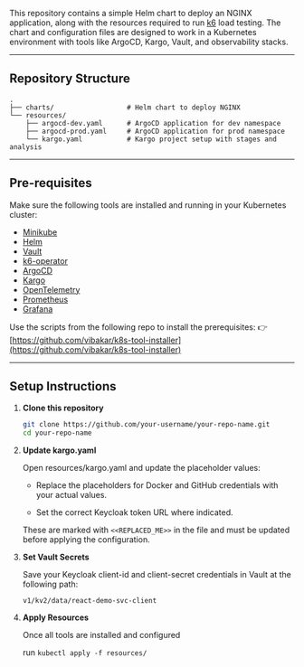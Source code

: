 This repository contains a simple Helm chart to deploy an NGINX application, along with the resources required to run [k6](https://k6.io/) load testing. The chart and configuration files are designed to work in a Kubernetes environment with tools like ArgoCD, Kargo, Vault, and observability stacks.

---

## Repository Structure
```
.
├── charts/                  # Helm chart to deploy NGINX
└── resources/
    ├── argocd-dev.yaml      # ArgoCD application for dev namespace
    ├── argocd-prod.yaml     # ArgoCD application for prod namespace
    └── kargo.yaml           # Kargo project setup with stages and analysis
```
---

## Pre-requisites

Make sure the following tools are installed and running in your Kubernetes cluster:

- [Minikube](https://minikube.sigs.k8s.io/)
- [Helm](https://helm.sh/)
- [Vault](https://www.vaultproject.io/)
- [k6-operator](https://github.com/grafana/k6-operator)
- [ArgoCD](https://argo-cd.readthedocs.io/)
- [Kargo](https://kargo.akuity.io/)
- [OpenTelemetry](https://opentelemetry.io/)
- [Prometheus](https://prometheus.io/)
- [Grafana](https://grafana.com/)

Use the scripts from the following repo to install the prerequisites:
👉 [https://github.com/vibakar/k8s-tool-installer](https://github.com/vibakar/k8s-tool-installer)

---

## Setup Instructions

1. **Clone this repository**

   ```bash
   git clone https://github.com/your-username/your-repo-name.git
   cd your-repo-name

2. **Update kargo.yaml**

   Open resources/kargo.yaml and update the placeholder values:

   * Replace the placeholders for Docker and GitHub credentials with your actual values.

   * Set the correct Keycloak token URL where indicated.

   These are marked with `<<REPLACED_ME>>` in the file and must be updated before applying the configuration.

3. **Set Vault Secrets**

   Save your Keycloak client-id and client-secret credentials in Vault at the following path:

    `v1/kv2/data/react-demo-svc-client`

4. **Apply Resources**

    Once all tools are installed and configured

    run `kubectl apply -f resources/`
